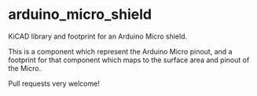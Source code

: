 arduino_micro_shield
====================

KiCAD library and footprint for an Arduino Micro shield.

This is a component which represent the Arduino Micro pinout,
and a footprint for that component which maps to the surface area
and pinout of the Micro.

Pull requests very welcome!
